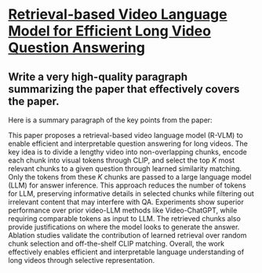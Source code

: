 # [Retrieval-based Video Language Model for Efficient Long Video Question   Answering](https://arxiv.org/abs/2312.04931)

## Write a very high-quality paragraph summarizing the paper that effectively covers the paper.

 Here is a summary paragraph of the key points from the paper:

This paper proposes a retrieval-based video language model (R-VLM) to enable efficient and interpretable question answering for long videos. The key idea is to divide a lengthy video into non-overlapping chunks, encode each chunk into visual tokens through CLIP, and select the top $K$ most relevant chunks to a given question through learned similarity matching. Only the tokens from these $K$ chunks are passed to a large language model (LLM) for answer inference. This approach reduces the number of tokens for LLM, preserving informative details in selected chunks while filtering out irrelevant content that may interfere with QA. Experiments show superior performance over prior video-LLM methods like Video-ChatGPT, while requiring comparable tokens as input to LLM. The retrieved chunks also provide justifications on where the model looks to generate the answer. Ablation studies validate the contribution of learned retrieval over random chunk selection and off-the-shelf CLIP matching. Overall, the work effectively enables efficient and interpretable language understanding of long videos through selective representation.

